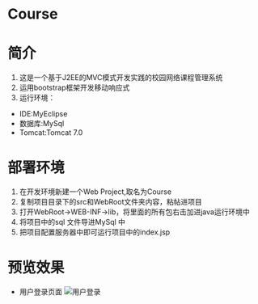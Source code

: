 # Course
# 简介
1. 这是一个基于J2EE的MVC模式开发实践的校园网络课程管理系统
2. 运用bootstrap框架开发移动响应式
3. 运行环境：
* IDE:MyEclipse
* 数据库:MySql
* Tomcat:Tomcat 7.0
# 部署环境
1. 在开发环境新建一个Web Project,取名为Course
2. 复制项目目录下的src和WebRoot文件夹内容，粘帖进项目
3. 打开WebRoot->WEB-INF->lib，将里面的所有包右击加进java运行环境中
4. 将项目中的sql 文件导进MySql 中
5. 把项目配置服务器中即可运行项目中的index.jsp
# 预览效果
* 用户登录页面
![用户登录](https://github.com/SK-Keith/Fix/blob/master/example/images/1.png)
